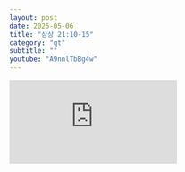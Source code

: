 ```yaml
---
layout: post
date: 2025-05-06
title: "삼상 21:10-15"
category: "qt"
subtitle: ""
youtube: "A9nnlTbBg4w"
---
```


<div class="youtube margin-large">
    <iframe src="https://www.youtube.com/embed/A9nnlTbBg4w" title="YouTube video player" frameborder="0" allow="accelerometer; autoplay; clipboard-write; encrypted-media; gyroscope; picture-in-picture; web-share" allowfullscreen></iframe>
</div>

